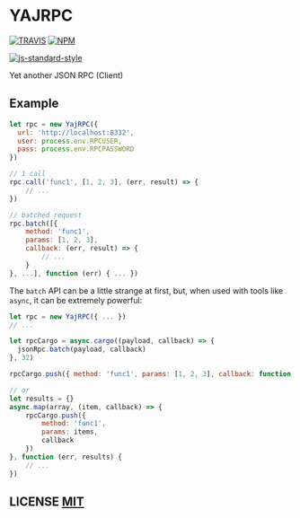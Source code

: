 # YAJRPC

[![TRAVIS](https://secure.travis-ci.org/dcousens/yajrpc.png)](http://travis-ci.org/dcousens/YAJRPC)
[![NPM](http://img.shields.io/npm/v/yajrpc.svg)](https://www.npmjs.org/package/YAJRPC)

[![js-standard-style](https://cdn.rawgit.com/feross/standard/master/badge.svg)](https://github.com/feross/standard)

Yet another JSON RPC (Client)


## Example

``` javascript
let rpc = new YajRPC({
  url: 'http://localhost:8332',
  user: process.env.RPCUSER,
  pass: process.env.RPCPASSWORD
})

// 1 call
rpc.call('func1', [1, 2, 3], (err, result) => {
	// ...
})

// batched request
rpc.batch([{
	method: 'func1',
	params: [1, 2, 3],
	callback: (err, result) => {
		// ...
	}
}, ...], function (err) { ... })
```

The `batch` API can be a little strange at first, but, when used with tools like `async`, it can be extremely powerful:

``` javascript
let rpc = new YajRPC({ ... })
// ...

let rpcCargo = async.cargo((payload, callback) => {
  jsonRpc.batch(payload, callback)
}, 32)

rpcCargo.push({ method: 'func1', params: [1, 2, 3], callback: function (err, result) { ... })

// or
let results = {}
async.map(array, (item, callback) => {
	rpcCargo.push({
		method: 'func1',
		params: items,
		callback
	})
}, function (err, results) {
	// ...
})
```

## LICENSE [MIT](LICENSE)
